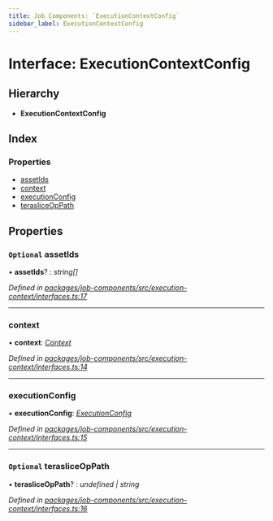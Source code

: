 ```yaml
---
title: Job Components: `ExecutionContextConfig`
sidebar_label: ExecutionContextConfig
---
```


# Interface: ExecutionContextConfig

## Hierarchy

* **ExecutionContextConfig**

## Index

### Properties

* [assetIds](executioncontextconfig.md#optional-assetids)
* [context](executioncontextconfig.md#context)
* [executionConfig](executioncontextconfig.md#executionconfig)
* [terasliceOpPath](executioncontextconfig.md#optional-terasliceoppath)

## Properties

### `Optional` assetIds

• **assetIds**? : *string[]*

*Defined in [packages/job-components/src/execution-context/interfaces.ts:17](https://github.com/terascope/teraslice/blob/b843209f9/packages/job-components/src/execution-context/interfaces.ts#L17)*

___

###  context

• **context**: *[Context](context.md)*

*Defined in [packages/job-components/src/execution-context/interfaces.ts:14](https://github.com/terascope/teraslice/blob/b843209f9/packages/job-components/src/execution-context/interfaces.ts#L14)*

___

###  executionConfig

• **executionConfig**: *[ExecutionConfig](executionconfig.md)*

*Defined in [packages/job-components/src/execution-context/interfaces.ts:15](https://github.com/terascope/teraslice/blob/b843209f9/packages/job-components/src/execution-context/interfaces.ts#L15)*

___

### `Optional` terasliceOpPath

• **terasliceOpPath**? : *undefined | string*

*Defined in [packages/job-components/src/execution-context/interfaces.ts:16](https://github.com/terascope/teraslice/blob/b843209f9/packages/job-components/src/execution-context/interfaces.ts#L16)*
